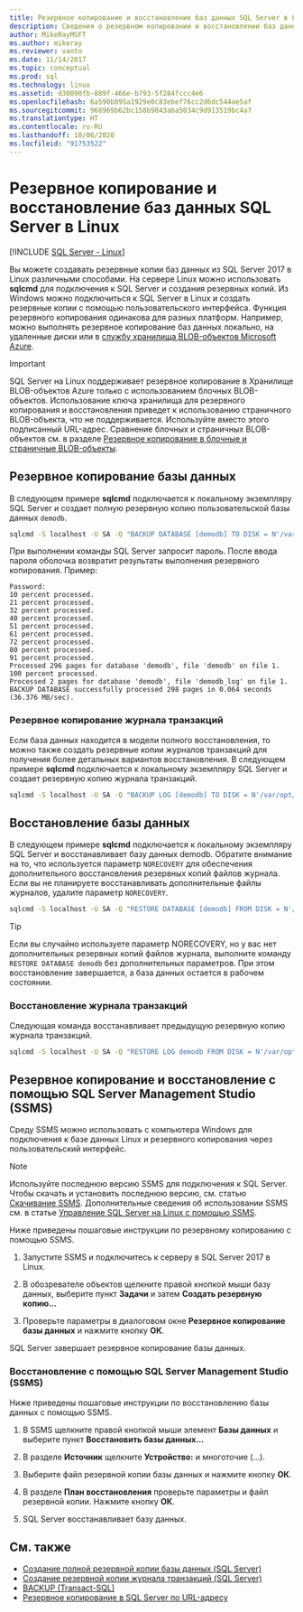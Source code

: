 ```yaml
---
title: Резервное копирование и восстановление баз данных SQL Server в Linux
description: Сведения о резервном копировании и восстановлении баз данных SQL Server в Linux. Кроме того, из этой статьи вы узнаете, как выполнять резервное копирование и восстановление с помощью SQL Server Management Studio (SSMS).
author: MikeRayMSFT
ms.author: mikeray
ms.reviewer: vanto
ms.date: 11/14/2017
ms.topic: conceptual
ms.prod: sql
ms.technology: linux
ms.assetid: d30090fb-889f-466e-b793-5f284fccc4e6
ms.openlocfilehash: 6a590b895a1929e0c83ebef76cc2d6dc544ae5af
ms.sourcegitcommit: 968969b62bc158b9843aba5034c9d913519bc4a7
ms.translationtype: HT
ms.contentlocale: ru-RU
ms.lasthandoff: 10/06/2020
ms.locfileid: "91753522"
---
```

# <a name="backup-and-restore-sql-server-databases-on-linux"></a>Резервное копирование и восстановление баз данных SQL Server в Linux

[!INCLUDE [SQL Server - Linux](../includes/applies-to-version/sql-linux.md)]

Вы можете создавать резервные копии баз данных из SQL Server 2017 в Linux различными способами. На сервере Linux можно использовать **sqlcmd** для подключения к SQL Server и создания резервных копий. Из Windows можно подключиться к SQL Server в Linux и создать резервные копии с помощью пользовательского интерфейса. Функция резервного копирования одинакова для разных платформ. Например, можно выполнять резервное копирование баз данных локально, на удаленные диски или в [службу хранилища BLOB-объектов Microsoft Azure](../relational-databases/backup-restore/sql-server-backup-to-url.md).

> [!IMPORTANT]
> SQL Server на Linux поддерживает резервное копирование в Хранилище BLOB-объектов Azure только с использованием блочных BLOB-объектов. Использование ключа хранилища для резервного копирования и восстановления приведет к использованию страничного BLOB-объекта, что не поддерживается. Используйте вместо этого подписанный URL-адрес. Сравнение блочных и страничных BLOB-объектов см. в разделе [Резервное копирование в блочные и страничные BLOB-объекты](../relational-databases/backup-restore/sql-server-backup-to-url.md#blockbloborpageblob).

## <a name="backup-a-database"></a>Резервное копирование базы данных

В следующем примере **sqlcmd** подключается к локальному экземпляру SQL Server и создает полную резервную копию пользовательской базы данных `demodb`.

```bash
sqlcmd -S localhost -U SA -Q "BACKUP DATABASE [demodb] TO DISK = N'/var/opt/mssql/data/demodb.bak' WITH NOFORMAT, NOINIT, NAME = 'demodb-full', SKIP, NOREWIND, NOUNLOAD, STATS = 10"
```

При выполнении команды SQL Server запросит пароль. После ввода пароля оболочка возвратит результаты выполнения резервного копирования. Пример:

```
Password:
10 percent processed.
21 percent processed.
32 percent processed.
40 percent processed.
51 percent processed.
61 percent processed.
72 percent processed.
80 percent processed.
91 percent processed.
Processed 296 pages for database 'demodb', file 'demodb' on file 1.
100 percent processed.
Processed 2 pages for database 'demodb', file 'demodb_log' on file 1.
BACKUP DATABASE successfully processed 298 pages in 0.064 seconds (36.376 MB/sec).
```

### <a name="backup-the-transaction-log"></a>Резервное копирование журнала транзакций

Если база данных находится в модели полного восстановления, то можно также создать резервные копии журналов транзакций для получения более детальных вариантов восстановления. В следующем примере **sqlcmd** подключается к локальному экземпляру SQL Server и создает резервную копию журнала транзакций.

```bash
sqlcmd -S localhost -U SA -Q "BACKUP LOG [demodb] TO DISK = N'/var/opt/mssql/data/demodb_LogBackup.bak' WITH NOFORMAT, NOINIT, NAME = N'demodb_LogBackup', NOSKIP, NOREWIND, NOUNLOAD, STATS = 5"
```

## <a name="restore-a-database"></a>Восстановление базы данных

В следующем примере **sqlcmd** подключается к локальному экземпляру SQL Server и восстанавливает базу данных demodb. Обратите внимание на то, что используется параметр `NORECOVERY` для обеспечения дополнительного восстановления резервных копий файлов журнала. Если вы не планируете восстанавливать дополнительные файлы журналов, удалите параметр `NORECOVERY`.

```bash
sqlcmd -S localhost -U SA -Q "RESTORE DATABASE [demodb] FROM DISK = N'/var/opt/mssql/data/demodb.bak' WITH FILE = 1, NOUNLOAD, REPLACE, NORECOVERY, STATS = 5"
```

> [!TIP]
> Если вы случайно используете параметр NORECOVERY, но у вас нет дополнительных резервных копий файлов журнала, выполните команду `RESTORE DATABASE demodb` без дополнительных параметров. При этом восстановление завершается, а база данных остается в рабочем состоянии.

### <a name="restore-the-transaction-log"></a>Восстановление журнала транзакций

Следующая команда восстанавливает предыдущую резервную копию журнала транзакций.

```bash
sqlcmd -S localhost -U SA -Q "RESTORE LOG demodb FROM DISK = N'/var/opt/mssql/data/demodb_LogBackup.bak'"
```

## <a name="backup-and-restore-with-sql-server-management-studio-ssms"></a>Резервное копирование и восстановление с помощью SQL Server Management Studio (SSMS)

Среду SSMS можно использовать с компьютера Windows для подключения к базе данных Linux и резервного копирования через пользовательский интерфейс.

>[!NOTE] 
> Используйте последнюю версию SSMS для подключения к SQL Server. Чтобы скачать и установить последнюю версию, см. статью [Скачивание SSMS](../ssms/download-sql-server-management-studio-ssms.md). Дополнительные сведения об использовании SSMS см. в статье [Управление SQL Server на Linux с помощью SSMS](sql-server-linux-manage-ssms.md).

Ниже приведены пошаговые инструкции по резервному копированию с помощью SSMS. 

1. Запустите SSMS и подключитесь к серверу в SQL Server 2017 в Linux.

1. В обозревателе объектов щелкните правой кнопкой мыши базу данных, выберите пункт **Задачи** и затем **Создать резервную копию...**

1. Проверьте параметры в диалоговом окне **Резервное копирование базы данных** и нажмите кнопку **ОК**.
 
SQL Server завершает резервное копирование базы данных.

### <a name="restore-with-sql-server-management-studio-ssms"></a>Восстановление с помощью SQL Server Management Studio (SSMS) 

Ниже приведены пошаговые инструкции по восстановлению базы данных с помощью SSMS.

1. В SSMS щелкните правой кнопкой мыши элемент **Базы данных** и выберите пункт **Восстановить базы данных...** 

1. В разделе **Источник** щелкните **Устройство:** и многоточие (...).

1. Выберите файл резервной копии базы данных и нажмите кнопку **ОК**. 

1. В разделе **План восстановления** проверьте параметры и файл резервной копии. Нажмите кнопку **ОК**. 

1. SQL Server восстанавливает базу данных. 

## <a name="see-also"></a>См. также

* [Создание полной резервной копии базы данных (SQL Server)](../relational-databases/backup-restore/create-a-full-database-backup-sql-server.md)
* [Создание резервной копии журнала транзакций (SQL Server)](../relational-databases/backup-restore/back-up-a-transaction-log-sql-server.md)
* [BACKUP (Transact-SQL)](../t-sql/statements/backup-transact-sql.md)
* [Резервное копирование в SQL Server по URL-адресу](../relational-databases/backup-restore/sql-server-backup-to-url.md)
